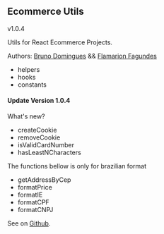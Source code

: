 ## Ecommerce Utils

v1.0.4

Utils for React Ecommerce Projects.

Authors: [Bruno Domingues](https://www.linkedin.com/in/bruno-domingues-da-silva/) && [Flamarion Fagundes](https://www.linkedin.com/in/flamarion-fagundes-pinto-0b037b210/)

- helpers
- hooks
- constants

#### Update Version 1.0.4

What's new?

- createCookie
- removeCookie
- isValidCardNumber
- hasLeastNCharacters

The functions bellow is only for brazilian format

- getAddressByCep
- formatPrice
- formatIE
- formatCPF
- formatCNPJ

See on [Github](https://github.com/brunood07/ecommerce-utils).
